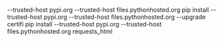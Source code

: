 --trusted-host pypi.org --trusted-host files.pythonhosted.org
pip install --trusted-host pypi.org --trusted-host files.pythonhosted.org --upgrade certifi
pip install --trusted-host pypi.org --trusted-host files.pythonhosted.org requests_html